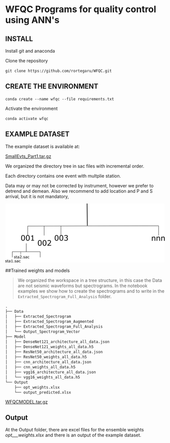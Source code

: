 # WFQC  Programs for quality control using ANN's

## INSTALL

Install git and anaconda


Clone the repository

`git clone https://github.com/rortegaru/WFQC.git`


## CREATE THE ENVIRONMENT

`conda create --name wfqc --file requirements.txt`

Activate the environment

`conda activate wfqc`


## EXAMPLE DATASET

The example dataset is available at:

[SmallEvts_Part1.tar.gz](https://drive.google.com/file/d/1APb5U7axND7CCPqIlPkgyQVqfrfRup2Z/view?usp=sharing)

 
 We organized the directory tree in sac files with incremental order.
  

Each directory contains one event with multplie station.

Data may or may not be corrected by instrument, however we prefer to detrend and demean. Also we recommend to add location and P and S arrival, but it is not mandatory,

![](./filessubs.png)

##Trained weights and models

> We organized the workspace in a tree structure, in this case the Data are not seismic waveforms but spectrograms. In the notebook examples we show how to create the spectrograms and to write in the `Extracted_Spectrogram_Full_Analysis` 
> folder.

```
.
├── Data
│   ├── Extracted_Spectrogram
│   ├── Extracted_Spectrogram_Augmented
│   ├── Extracted_Spectrogram_Full_Analysis
│   └── Output_Spectrogram_Vector
├── Model
│   ├── DenseNet121_architecture_all_data.json
│   ├── DenseNet121_weights_all_data.h5
│   ├── ResNet50_architecture_all_data.json
│   ├── ResNet50_weights_all_data.h5
│   ├── cnn_architecture_all_data.json
│   ├── cnn_weights_all_data.h5
│   ├── vgg16_architecture_all_data.json
│   └── vgg16_weights_all_data.h5
└── Output
    ├── opt_weights.xlsx
    └── output_predicted.xlsx

```

[WFQCMODEL.tar.gz](https://drive.google.com/file/d/1aIRceq_qBk0zDI8EdXLEtP4vEouuU4Bn/view?usp=sharing)

## Output

At the Output folder, there are excel files for the ensemble weights _opt___weights.xlsx_ and there is an output of the example dataset.
